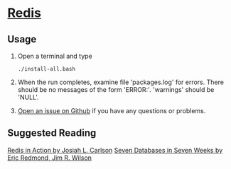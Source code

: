 # [Redis](http://redis.io/)

## Usage

1. Open a terminal and type

	```
	./install-all.bash
	```
1. When the run completes, examine file 'packages.log' for errors. There should be no messages of the form 'ERROR:'. 'warnings' should be 'NULL'.
1. [Open an issue on Github](https://github.com/znmeb/Computational-Journalism-Publishers-Workbench/issues/new) if you have any questions or problems.

## Suggested Reading
[Redis in Action by Josiah L. Carlson](http://j.mp/YzIEJE)
[Seven Databases in Seven Weeks by Eric Redmond, Jim R. Wilson](http://j.mp/Xycr5A)
